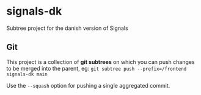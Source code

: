 # signals-dk
Subtree project for the danish version of Signals

## Git

This project is a collection of **git subtrees** on which you can push changes to be merged into the parent, eg:
`git subtree push --prefix=/frontend signals-dk main`

Use the `--squash` option for pushing a single aggregated commit.
